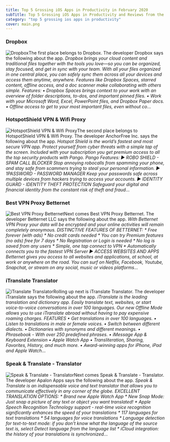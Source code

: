 ```yaml
---
title: Top 5 Grossing iOS Apps in Productivity in February 2020
subTitle: Top 5 Grossing iOS Apps in Productivity and Reviews from the AppStore in February 2020.
category: "top 5 grossing ios apps in productivity"
cover: main.png
---
```


### Dropbox

![Dropbox](https://is1-ssl.mzstatic.com/image/thumb/Purple123/v4/7c/d2/28/7cd228f9-26da-8686-c054-9ecb948f621d/AppIcon-0-0-1x_U007emarketing-0-0-0-6-0-0-sRGB-0-0-0-GLES2_U002c0-512MB-85-220-0-0.png/100x100bb.png)The first place belongs to Dropbox. The developer Dropbox says the following about the app. _Dropbox brings your cloud content and traditional files together with the tools you love—so you can be organized, stay focused, and get in sync with your team. With all your files organized in one central place, you can safely sync them across all your devices and access them anytime, anywhere. Features like Dropbox Spaces, starred content, offline access, and a doc scanner make collaborating with others simple.  Features: • Dropbox Spaces brings context to your work with an overview of folder descriptions, to-dos, and important pinned files. • Work with your Microsoft Word, Excel, PowerPoint files, and Dropbox Paper docs. • Offline access to get to your most important files, even without co_...

### HotspotShield VPN & Wifi Proxy

![HotspotShield VPN & Wifi Proxy](https://is1-ssl.mzstatic.com/image/thumb/Purple113/v4/06/15/60/061560c0-02db-9c09-a0a9-e7dcfe27218d/AppIcon-0-0-1x_U007emarketing-0-0-0-7-0-0-sRGB-0-0-0-GLES2_U002c0-512MB-85-220-0-0.png/100x100bb.png)The second place belongs to HotspotShield VPN & Wifi Proxy. The developer AnchorFree Inc. says the following about the app. _Hotspot Shield is the world’s fastest and most secure VPN app. Protect yourself from cyber threats with a simple tap of the screen. Included with your subscription you get premium access to all the top security products with Pango.  Pango Features:  ► ROBO SHIELD - SPAM CALL BLOCKER Stop annoying robocalls from spamming your phone, and stay safe from scammers trying to steal your personal information.  ► 1PASSWORD - PASSWORD MANAGER Keep your passwords safe across multiple devices from hackers trying to access your accounts.  ► IDENTITY GUARD - IDENTITY THEFT PROTECTION Safeguard your digital and financial identity from the constant risk of theft and fraud_...

### Best VPN Proxy Betternet

![Best VPN Proxy Betternet](https://is3-ssl.mzstatic.com/image/thumb/Purple113/v4/8c/29/f3/8c29f395-a735-9ea6-28e7-5be959f01f67/AppIcon-0-0-1x_U007emarketing-0-0-0-7-0-0-sRGB-0-0-0-GLES2_U002c0-512MB-85-220-0-0.png/100x100bb.png)Next comes Best VPN Proxy Betternet. The developer Betternet LLC says the following about the app. _With Betternet VPN Proxy your data will be encrypted and your online activities will remain completely anonymous.   DISTINCTIVE FEATURES OF BETTERNET: * Free forever (with ads) * No credit cards needed * You can try Premium features (no ads) free for 7 days * No Registration or Login is needed * No log is saved from any users * Simple, one tap connect to VPN * Automatically connects you to the fastest VPN Server  ► ACCESS WEBSITES AND APPS  Betternet gives you access to all websites and applications, at school, at work or anywhere on the road. You can surf on Netflix, Facebook, Youtube, Snapchat, or stream on any social, music or videos platforms_...

### iTranslate Translator

![iTranslate Translator](https://is2-ssl.mzstatic.com/image/thumb/Purple123/v4/b9/fe/69/b9fe696e-f7a2-76fd-2935-6aac2a620516/AppIcon-0-0-1x_U007emarketing-0-0-0-6-0-0-sRGB-0-0-0-GLES2_U002c0-512MB-85-220-0-0.png/100x100bb.png)Rolling up next is iTranslate Translator. The developer iTranslate says the following about the app. _iTranslate is the leading translation and dictionary app. Easily translate text, websites, or start voice-to-voice conversations in over 100 languages. Our new Offline Mode allows you to use iTranslate abroad without having to pay expensive roaming charges.  FEATURES • Get translations in over 100 languages. • Listen to translations in male or female voices. • Switch between different dialects. • Dictionaries with synonyms and different meanings. • Phrasebook - With over 250 predefined phrases. • iMessage App & Keyboard Extension • Apple Watch App • Transliteration, Sharing, Favorites, History, and much more. • Award-winning apps for iPhone, iPad and Apple Watch_...

### Speak & Translate - Translator

![Speak & Translate - Translator](https://is1-ssl.mzstatic.com/image/thumb/Purple123/v4/06/d1/87/06d187dc-267d-c31a-5988-b1156ab66c5e/AppIcon-0-0-1x_U007emarketing-0-0-0-10-0-0-sRGB-85-220.png/100x100bb.png)Next comes Speak & Translate - Translator. The developer Apalon Apps says the following about the app. _Speak & Translate is an indispensable voice and text translator that allows you to communicate effectively in any corner of the globe.  EXCELLENT TRANSLATION OPTIONS: * Brand new Apple Watch App * New Snap Mode: Just snap a picture of any text or object you want translated! * Apple Speech Recognition Technology support - real-time voice recognition significantly enhances the speed of your translations * 117 languages for text translations * 54 languages for voice translations * Language detection for text-to-text mode: if you don't know what the language of the source text is, select Detect language from the language list * iCloud integration: the history of your translations is synchronized_...

